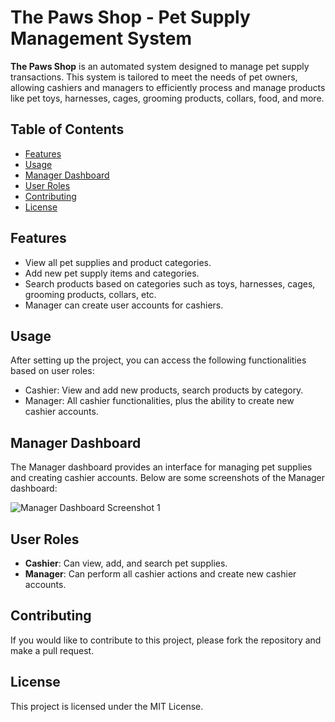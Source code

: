 <!DOCTYPE html>
<html lang="en">
<head>
  <meta charset="UTF-8">
  <meta name="viewport" content="width=device-width, initial-scale=1.0">
  <title>The Paws Shop - Pet Supply Management System</title>
</head>
<body>

<h1>The Paws Shop - Pet Supply Management System</h1>

<p><strong>The Paws Shop</strong> is an automated system designed to manage pet supply transactions. This system is tailored to meet the needs of pet owners, allowing cashiers and managers to efficiently process and manage products like pet toys, harnesses, cages, grooming products, collars, food, and more.</p>

<h2>Table of Contents</h2>
<ul>
  <li><a href="#features">Features</a></li>
  <li><a href="#usage">Usage</a></li>
  <li><a href="#manager-dashboard">Manager Dashboard</a></li>
  <li><a href="#user-roles">User Roles</a></li>
  <li><a href="#contributing">Contributing</a></li>
  <li><a href="#license">License</a></li>
</ul>

<h2 id="features">Features</h2>
<ul>
  <li>View all pet supplies and product categories.</li>
  <li>Add new pet supply items and categories.</li>
  <li>Search products based on categories such as toys, harnesses, cages, grooming products, collars, etc.</li>
  <li>Manager can create user accounts for cashiers.</li>
</ul>

<h2 id="usage">Usage</h2>
<p>After setting up the project, you can access the following functionalities based on user roles:</p>
<ul>
  <li>Cashier: View and add new products, search products by category.</li>
  <li>Manager: All cashier functionalities, plus the ability to create new cashier accounts.</li>
</ul>

<h2 id="manager-dashboard">Manager Dashboard</h2>
<p>The Manager dashboard provides an interface for managing pet supplies and creating cashier accounts. Below are some screenshots of the Manager dashboard:</p>

<img src="/images/manager_dashboard_1.png" alt="Manager Dashboard Screenshot 1">

<h2 id="user-roles">User Roles</h2>
<ul>
  <li><strong>Cashier</strong>: Can view, add, and search pet supplies.</li>
  <li><strong>Manager</strong>: Can perform all cashier actions and create new cashier accounts.</li>
</ul>

<h2 id="contributing">Contributing</h2>
<p>If you would like to contribute to this project, please fork the repository and make a pull request.</p>

<h2 id="license">License</h2>
<p>This project is licensed under the MIT License.</p>

</body>
</html>
